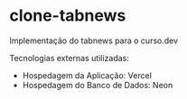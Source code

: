 # clone-tabnews

Implementação do tabnews para o curso.dev

Tecnologias externas utilizadas:

- Hospedagem da Aplicação: Vercel
- Hospedagem do Banco de Dados: Neon

